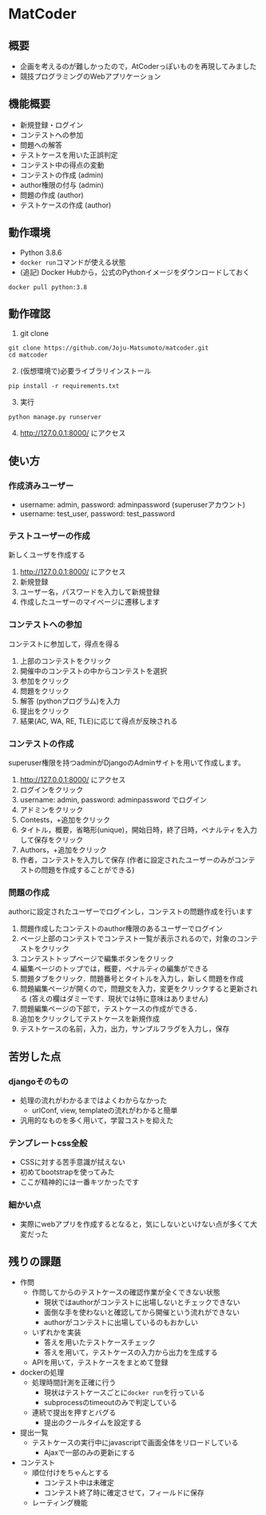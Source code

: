 # MatCoder

## 概要
- 企画を考えるのが難しかったので，AtCoderっぽいものを再現してみました
- 競技プログラミングのWebアプリケーション

## 機能概要
- 新規登録・ログイン
- コンテストへの参加
- 問題への解答
- テストケースを用いた正誤判定
- コンテスト中の得点の変動
- コンテストの作成 (admin)
- author権限の付与 (admin)
- 問題の作成 (author)
- テストケースの作成 (author)

## 動作環境
- Python 3.8.6
- `docker run`コマンドが使える状態
- (追記) Docker Hubから，公式のPythonイメージをダウンロードしておく
```
docker pull python:3.8
```

## 動作確認

1. git clone
```
git clone https://github.com/Joju-Matsumoto/matcoder.git
cd matcoder
```

2. (仮想環境で)必要ライブラリインストール
```
pip install -r requirements.txt
```

3. 実行
```
python manage.py runserver
```

4. http://127.0.0.1:8000/ にアクセス

## 使い方

### 作成済みユーザー
- username: admin, password: adminpassword (superuserアカウント)
- username: test_user, password: test_password

### テストユーザーの作成
新しくユーザを作成する

1. http://127.0.0.1:8000/ にアクセス
1. 新規登録
1. ユーザー名，パスワードを入力して新規登録
1. 作成したユーザーのマイページに遷移します

### コンテストへの参加
コンテストに参加して，得点を得る

1. 上部のコンテストをクリック
1. 開催中のコンテストの中からコンテストを選択
1. 参加をクリック
1. 問題をクリック
1. 解答 (pythonプログラム)を入力
1. 提出をクリック
1. 結果(AC, WA, RE, TLE)に応じて得点が反映される

### コンテストの作成
superuser権限を持つadminがDjangoのAdminサイトを用いて作成します。

1. http://127.0.0.1:8000/ にアクセス
1. ログインをクリック
1. username: admin, password: adminpassword でログイン
1. アドミンをクリック
1. Contests，+追加をクリック
1. タイトル，概要，省略形(unique)，開始日時，終了日時，ペナルティを入力して保存をクリック
1. Authors，+追加をクリック
1. 作者，コンテストを入力して保存 (作者に設定されたユーザーのみがコンテストの問題を作成することができる)

### 問題の作成
authorに設定されたユーザーでログインし，コンテストの問題作成を行います

1. 問題作成したコンテストのauthor権限のあるユーザーでログイン
1. ページ上部のコンテストでコンテスト一覧が表示されるので，対象のコンテストをクリック
1. コンテストトップページで編集ボタンをクリック
1. 編集ページのトップでは，概要，ペナルティの編集ができる
1. 問題タブをクリック．問題番号とタイトルを入力し，新しく問題を作成
1. 問題編集ページが開くので，問題文を入力，変更をクリックすると更新される (答えの欄はダミーです．現状では特に意味はありません)
1. 問題編集ページの下部で，テストケースの作成ができる．
1. 追加をクリックしてテストケースを新規作成
1. テストケースの名前，入力，出力，サンプルフラグを入力し，保存

## 苦労した点

### djangoそのもの
- 処理の流れがわかるまではよくわからなかった
  - urlConf, view, templateの流れがわかると簡単
- 汎用的なものを多く用いて，学習コストを抑えた

### テンプレートcss全般
- CSSに対する苦手意識が拭えない
- 初めてbootstrapを使ってみた
- ここが精神的には一番キツかったです

### 細かい点
- 実際にwebアプリを作成するとなると，気にしないといけない点が多くて大変だった

## 残りの課題
- 作問
  - 作問してからのテストケースの確認作業が全くできない状態
    - 現状ではauthorがコンテストに出場しないとチェックできない
    - 面倒な手を使わないと確認してから開催という流れができない
    - authorがコンテストに出場しているのもおかしい
  - いずれかを実装
    - 答えを用いたテストケースチェック
    - 答えを用いて，テストケースの入力から出力を生成する
  - APIを用いて，テストケースをまとめて登録
- dockerの処理
  - 処理時間計測を正確に行う
    - 現状はテストケースごとに`docker run`を行っている
    - subprocessのtimeoutのみで判定している
  - 連続で提出を押すとバグる
    - 提出のクールタイムを設定する
- 提出一覧
  - テストケースの実行中にjavascriptで画面全体をリロードしている
    - Ajaxで一部のみの更新にする
- コンテスト
  - 順位付けをちゃんとする
    - コンテスト中は未確定
    - コンテスト終了時に確定させて，フィールドに保存
  - レーティング機能
